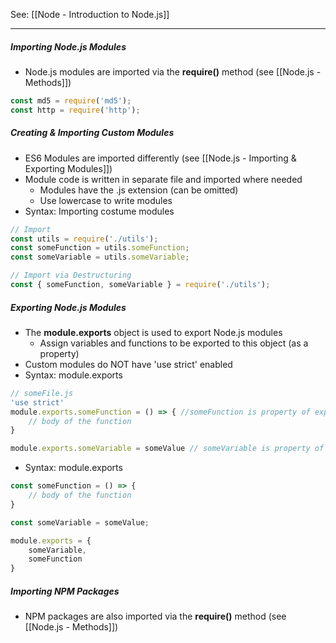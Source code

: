 See: [[Node - Introduction to Node.js]]

--- 
##### Importing Node.js Modules
* Node.js modules are imported via the **require()** method (see [[Node.js - Methods]])
```js
const md5 = require('md5'); 
const http = require('http'); 
```

##### Creating & Importing Custom Modules
* ES6 Modules are imported differently (see [[Node.js - Importing & Exporting Modules]])
* Module code is written in separate file and imported where needed
	* Modules have the .js extension (can be omitted)
	* Use lowercase to write modules
* Syntax: Importing costume modules
```js
// Import
const utils = require('./utils');
const someFunction = utils.someFunction;
const someVariable = utils.someVariable;

// Import via Destructuring
const { someFunction, someVariable } = require('./utils');
```

##### Exporting Node.js Modules
* The **module.exports** object is used to export Node.js modules
	* Assign variables and functions to be exported to this object (as a property)
* Custom modules do NOT have 'use strict' enabled
* Syntax: module.exports
```js
// someFile.js
'use strict'
module.exports.someFunction = () => { //someFunction is property of exports obj
	// body of the function
}

module.exports.someVariable = someValue // someVariable is property of exports obj
```
* Syntax: module.exports
```js
const someFunction = () => {
	// body of the function
}

const someVariable = someValue;

module.exports = {
	someVariable,
	someFunction
}
```

##### Importing NPM Packages
* NPM packages are also imported via the **require()** method (see [[Node.js - Methods]])

